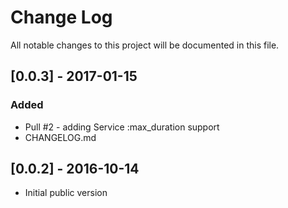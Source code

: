 # Change Log
All notable changes to this project will be documented in this file.

## [0.0.3] - 2017-01-15 ##
### Added
- Pull #2 - adding Service :max_duration support
- CHANGELOG.md

## [0.0.2] - 2016-10-14 ##
- Initial public version


